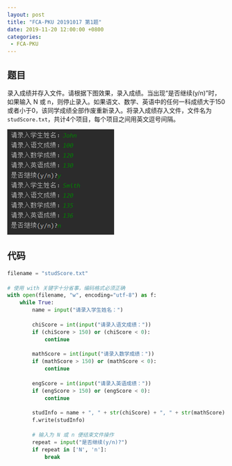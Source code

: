 ```yaml
---
layout: post
title: "FCA-PKU 20191017 第1题"
date: 2019-11-20 12:00:00 +0800
categories: 
 - FCA-PKU
---
```


## 题目

录入成绩并存入文件。请根据下图效果，录入成绩。当出现“是否继续(y/n)”时，如果输入 N 或 n，则停止录入。如果语文、数学、英语中的任何一科成绩大于150或者小于0，该同学成绩全部作废重新录入。将录入成绩存入文件，文件名为 `studScore.txt`，共计4个项目，每个项目之间用英文逗号间隔。

<!-- more -->

![3](/assets/images/FCA-PKU/3.png)

## 代码

```python
filename = "studScore.txt"

# 使用 with 关键字十分省事，编码格式必须正确
with open(filename, "w", encoding="utf-8") as f:
    while True:
        name = input("请录入学生姓名：")

        chiScore = int(input("请录入语文成绩："))
        if (chiScore > 150) or (chiScore < 0):
            continue

        mathScore = int(input("请录入数学成绩："))
        if (mathScore > 150) or (mathScore < 0):
            continue

        engScore = int(input("请录入英语成绩："))
        if (engScore > 150) or (engScore < 0):
            continue

        studInfo = name + ", " + str(chiScore) + ", " + str(mathScore) + ", " + str(engScore) + "\n"
        f.write(studInfo)

        # 输入为 N 或 n 便结束文件操作
        repeat = input("是否继续(y/n)?")
        if repeat in ['N', 'n']:
            break
```
